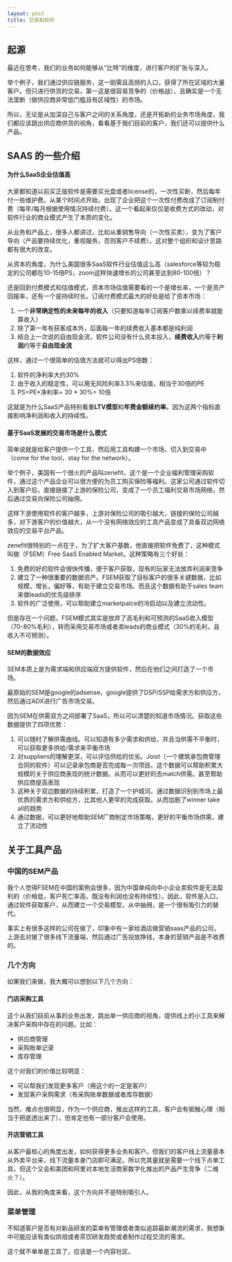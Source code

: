 ```yaml
---
layout: post
title: 交易和软件
---
```


## 起源

最近在思考，我们的业务如何能够从“比特”的维度，进行客户的扩张与深入。

举个例子，我们通过供应链服务，这一刚需且高频的入口，获得了所在区域的大量客户。但只进行供货的交易，第一这是很容易竞争的（价格战），且确实是一个无法垄断（做供应商非常低门槛且有区域性）的市场。

所以，无论是从加深自己与客户之间的关系角度，还是开拓新的业务市场角度，我们都应该跳出供应商供货的视角，看看基于我们目前的客户，我们还可以提供什么产品。

## SAAS 的一些介绍

#### 为什么SaaS企业估值高

大家都知道以前买正版软件是需要买光盘或者license的，一次性买断，然后每年付一些维护费。从某个时间点开始，出现了企业把这个一次性付费改成了订阅制付费（每年/每月根据使用情况持续付费）。这一个看起来仅仅是收费方式的改动，对软件行业的商业模式产生了本质的变化。

从业务和产品上，很多人都讲过，比如从重销售导向（一次性买卖），变为了客户导向（产品要持续优化，重视服务，否则客户不续费）。这对整个组织和设计思路都有很大的改变。

从资本的角度，为什么美国很多SaaS软件行业估值这么高（salesforce等较为稳定的公司都在10-15倍PS，zoom这样快速增长的公司甚至达到80-100倍）？

还是回到付费模式和估值模式，资本市场估值需要看的一个是增长率，一个是资产回报率，还有一个是持续时长。订阅付费模式最大的好处是给了资本市场：

1. 一个**非常确定性的未来每年的收入**（只要知道每年订阅客户数乘以续费率就能算收入）
2. 除了第一年有获客成本外，后面每一年的续费收入基本都是纯利润
3. 结合上一次说的自由现金流，软件公司没有什么资本投入，**续费收入**约等于**利润**约等于**自由现金流**

这样，通过一个很简单的估值方法就可以得出PS倍数：

1. 软件的净利率大约30%
2. 由于收入的稳定性，可以用无风险利率3.3%来估值，相当于30倍的PE
3. PS=PE*净利率= 30 * 30%= 10倍

这就是为什么SaaS产品特别看重**LTV模型**和**年费金额续约率**。因为这两个指标直接影响净利润和收入的持续性。

#### 基于SaaS发展的交易市场是什么模式

简单说就是给客户提供一个工具，然后用工具构建一个市场，切入到交易中（come for the tool，stay for the network）。

举个例子，美国有一个很火的产品叫zenefit，这个是一个企业福利管理采购软件，通过这个产品企业可以很方便的为员工购买保险等福利。这家公司通过软件切入到客户后，直接链接了上游的保险公司，变成了一个员工福利交易市场网络，然后通过交易向保险公司抽佣。

这样下游使用软件的客户越多，上游对保险公司的吸引越大，链接的保险公司越多，对下游客户的价值越大，从一个没有网络效应的工具产品变成了具备双边网络效应的交易平台产品。

zenefit很特别的一点在于，为了扩大客户基数，他直接把软件免费了，这种模式叫做（FSEM）Free SaaS Enabled Market。这种策略有三个好处：

1. 免费的好的软件会很快传播，便于客户获取，现有的玩家无法放弃利润来竞争
2. 建立了一种很重要的数据资产。FSEM获取了目标客户的很多关键数据，比如规模，增长，偏好等，有助于建立交易市场。而且这个数据有助于sales team来做leads的优先级排序
3. 软件的广泛使用，可以帮助建立marketpalce的冷启动以及建立流动性。

但是存在一个问题，FSEM模式其实是放弃了高毛利和可预测的SaaS收入模型（70-80%毛利），转而采用交易市场或者卖leads的商业模式（30%的毛利，且收入不可预测）。

#### SEM的数据效应

SEM本质上是为需求端和供应端双方提供软件，然后在他们之间打造了一个市场。

最原始的SEM是google的adsense，google提供了DSP/SSP给需求方和供应方，然后通过ADX进行广告市场交易。

因为SEM在供需双方之间部署了SaaS，所以可以清楚的知道市场情况。获取这些数据提供了四项优势：

1. 可以随时了解供需曲线。可以知道有多少需求和供给，并且当供需不平衡时，可以获取更多供给/需求来平衡市场
2. 对suppliers的理解更深，可以评估供给的优劣。Joist（一个建筑承包商管理合同的软件）可以记录承包商是否完成每一次项目。这个数据可以帮助积累大规模的关于供应商表现的统计数据。从而可以更好的去match供需。甚至帮助供应商提高表现
3. 这种关于双边数据的持续积累，打造了一个护城河。通过数据识别到市场上最优质的需求方和供给方，比其他人更早的完成获取。从而加剧了winner take all的趋势
4. 通过数据，可以更好地帮助SEM厂商制定市场策略，更好的平衡市场供需，建立了流动性

## 关于工具产品

### 中国的SEM产品

我个人觉得FSEM在中国的案例会很多，因为中国单纯向中小企业卖软件是无法盈利的（价格低，客户死亡率高，既没有利润也没有持续性）。因此，软件是入口，通过软件获取客户，从而建立一个交易模型，从中抽佣，是一个很有吸引力的替代。

事实上有很多这样的公司在做了，印象中有一家给酒店做营销saas产品的公司，上游去对接了很多线下流量端，然后通过广告投放挣钱，本身的营销产品是不收费的。

### 几个方向

如果我们来做，我大概可以想到以下几个方向：

#### 门店采购工具

这个从我们目前从事的业务出发，跳出单一供应商的视角，提供线上的小工具来解决客户采购中存在的问题。比如：

* 供应商管理
* 采购账单记录
* 库存管理

这个对我们的价值比较明显：

* 可以帮我们发现更多客户（用这个的一定是客户）
* 发现客户采购需求（有采购账单数据或者库存数据）

当然，难点也很明显，作为一个供应商，推出这样的工具，客户会有抵触心理（相当于把底透出来了），但肯定也有一部分客户会使用。

#### 开店营销工具

从客户最核心的角度出发，如何获得更多业务和客户。但我们的客户线上流量基本从外卖平台来，线下流量本身门店即可满足。所以充其量就是需要一个线下点单工具，但这个又会和美团和阿里对本地生活商家数字化推出的产品产生竞争（二维火？）。

因此，从我的角度来看，这个方向并不是特别吸引人。

### 菜单管理

不知道客户是否有对新品研发的菜单有管理或者类似追踪最新潮流的需求，我想象中可能应该有类似烘焙或者茶饮研发趋势或者制作过程交流的需求。

这个就不单单是工具了，应该是一个内容社区。

